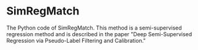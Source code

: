 # SimRegMatch
The Python code of SimRegMatch. This method is a semi-supervised regression method and is described in the paper "Deep Semi-Supervised Regression via Pseudo-Label Filtering and Calibration."



